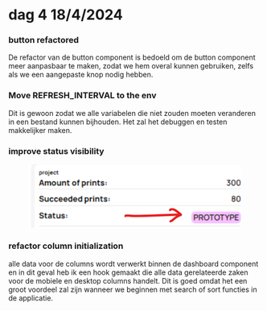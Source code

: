 # dag 4 18/4/2024

### button refactored&#x20;

De refactor van de button component is bedoeld om de button component meer aanpasbaar te maken, zodat we hem overal kunnen gebruiken, zelfs als we een aangepaste knop nodig hebben.

### Move REFRESH\_INTERVAL to the env

Dit is gewoon zodat we alle variabelen die niet zouden moeten veranderen in een bestand kunnen bijhouden. Het zal het debuggen en testen makkelijker maken.



### improve status visibility&#x20;

<figure><img src="../.gitbook/assets/image.png" alt=""><figcaption></figcaption></figure>

### refactor column initialization

alle data voor de columns wordt verwerkt binnen de dashboard component en in dit geval heb ik een hook gemaakt die alle data gerelateerde zaken voor de mobiele en desktop columns handelt. Dit is goed omdat het een groot voordeel zal zijn wanneer we beginnen met search of sort functies in de applicatie.
